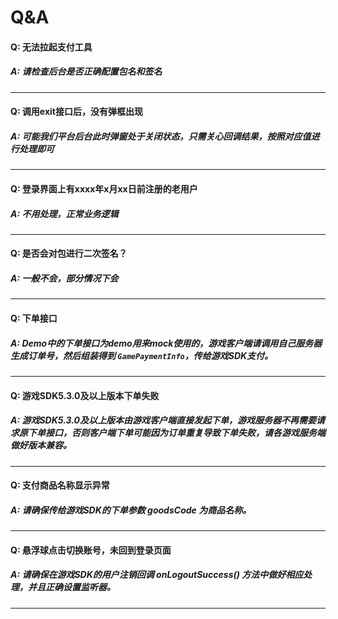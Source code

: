 # Q&A

#### Q: 无法拉起支付工具
##### A: 请检查后台是否正确配置包名和签名
-----
#### Q: 调用exit接口后，没有弹框出现
##### A: 可能我们平台后台此时弹窗处于关闭状态，只需关心回调结果，按照对应值进行处理即可
-----
#### Q: 登录界面上有xxxx年x月xx日前注册的老用户
##### A: 不用处理，正常业务逻辑
-----
#### Q: 是否会对包进行二次签名？
##### A: 一般不会，部分情况下会
-----
#### Q: 下单接口
##### A: Demo中的下单接口为demo用来mock使用的，游戏客户端请调用自己服务器生成订单号，然后组装得到 `GamePaymentInfo`，传给游戏SDK支付。
-----
#### Q: 游戏SDK5.3.0及以上版本下单失败
##### A: 游戏SDK5.3.0及以上版本由游戏客户端直接发起下单，游戏服务器不再需要请求原下单接口，否则客户端下单可能因为订单重复导致下单失败，请各游戏服务端做好版本兼容。
-----
#### Q: 支付商品名称显示异常
##### A: 请确保传给游戏SDK的下单参数 goodsCode 为商品名称。
-----
#### Q: 悬浮球点击切换账号，未回到登录页面
##### A: 请确保在游戏SDK的用户注销回调 onLogoutSuccess() 方法中做好相应处理，并且正确设置监听器。
-----
